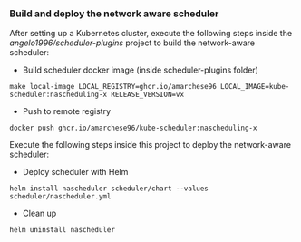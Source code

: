 ### Build and deploy the network aware scheduler

After setting up a Kubernetes cluster, execute the following steps inside the *angelo1996/scheduler-plugins* project to build the network-aware scheduler:

- Build scheduler docker image (inside scheduler-plugins folder)
```
make local-image LOCAL_REGISTRY=ghcr.io/amarchese96 LOCAL_IMAGE=kube-scheduler:nascheduling-x RELEASE_VERSION=vx
```

- Push to remote registry
```
docker push ghcr.io/amarchese96/kube-scheduler:nascheduling-x
```

Execute the following steps inside this project to deploy the network-aware scheduler:

- Deploy scheduler with Helm
```
helm install nascheduler scheduler/chart --values scheduler/nascheduler.yml
```

- Clean up
```
helm uninstall nascheduler
```